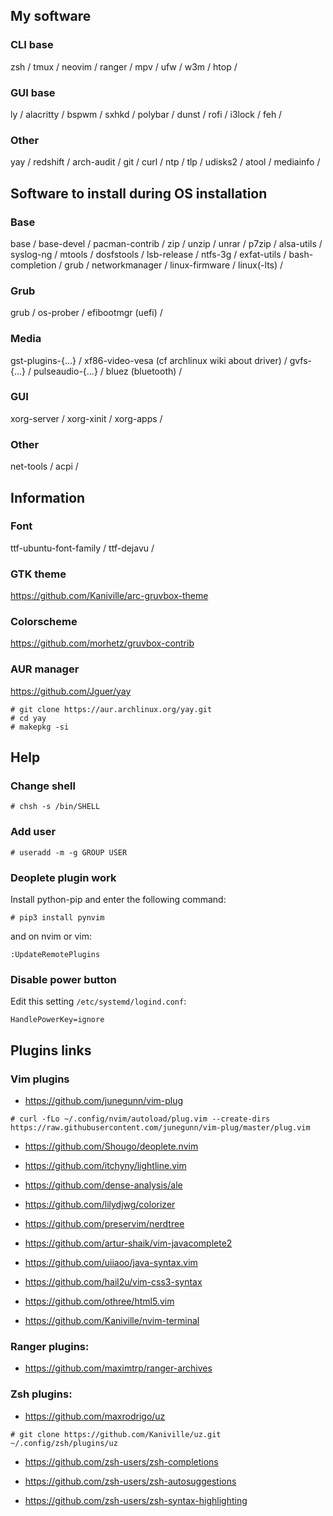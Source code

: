 ## My software
### CLI base
zsh / tmux / neovim / ranger / mpv / ufw / w3m / htop /
 
### GUI base
ly / alacritty / bspwm / sxhkd / polybar / dunst / rofi / i3lock / feh /

### Other
yay / redshift / arch-audit / git / curl / ntp / tlp / udisks2 / atool / mediainfo /

## Software to install during OS installation
### Base
base / base-devel / pacman-contrib / zip / unzip / unrar / p7zip / alsa-utils / syslog-ng / mtools / dosfstools / lsb-release / ntfs-3g / exfat-utils / bash-completion / grub / networkmanager / linux-firmware / linux(-lts) /

### Grub
grub / os-prober / efibootmgr (uefi) /

### Media
gst-plugins-{...} / xf86-video-vesa (cf archlinux wiki about driver) / gvfs-{...} / pulseaudio-{...} / bluez (bluetooth) /

### GUI
xorg-server / xorg-xinit / xorg-apps / 

### Other
net-tools / acpi /

## Information 
### Font
ttf-ubuntu-font-family / ttf-dejavu /

### GTK theme
https://github.com/Kaniville/arc-gruvbox-theme

### Colorscheme
https://github.com/morhetz/gruvbox-contrib

### AUR manager
https://github.com/Jguer/yay
```
# git clone https://aur.archlinux.org/yay.git
# cd yay
# makepkg -si
```

## Help
### Change shell
```
# chsh -s /bin/SHELL
```

### Add user
```
# useradd -m -g GROUP USER
```

### Deoplete plugin work
Install python-pip and enter the following command:
```
# pip3 install pynvim
```

and on nvim or vim:
```
:UpdateRemotePlugins
```

### Disable power button
Edit this setting `/etc/systemd/logind.conf`:
```
HandlePowerKey=ignore
``` 

## Plugins links
### Vim plugins
- https://github.com/junegunn/vim-plug
```
# curl -fLo ~/.config/nvim/autoload/plug.vim --create-dirs https://raw.githubusercontent.com/junegunn/vim-plug/master/plug.vim
```

- https://github.com/Shougo/deoplete.nvim

- https://github.com/itchyny/lightline.vim

- https://github.com/dense-analysis/ale

- https://github.com/lilydjwg/colorizer

- https://github.com/preservim/nerdtree

- https://github.com/artur-shaik/vim-javacomplete2

- https://github.com/uiiaoo/java-syntax.vim

- https://github.com/hail2u/vim-css3-syntax

- https://github.com/othree/html5.vim

- https://github.com/Kaniville/nvim-terminal

### Ranger plugins:
- https://github.com/maximtrp/ranger-archives

### Zsh plugins:
- https://github.com/maxrodrigo/uz
```
# git clone https://github.com/Kaniville/uz.git ~/.config/zsh/plugins/uz
```

- https://github.com/zsh-users/zsh-completions

- https://github.com/zsh-users/zsh-autosuggestions 

- https://github.com/zsh-users/zsh-syntax-highlighting
